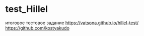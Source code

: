 # test_Hillel
итоговое тестовое задание
https://vatsona.github.io/hillel-test/
https://github.com/kostyakudo
